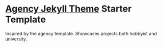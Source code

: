 # [Agency Jekyll Theme](https://github.com/raviriley/agency-jekyll-theme) Starter Template
Inspired by the agency template. Showcases projects both hobbyist and university.
